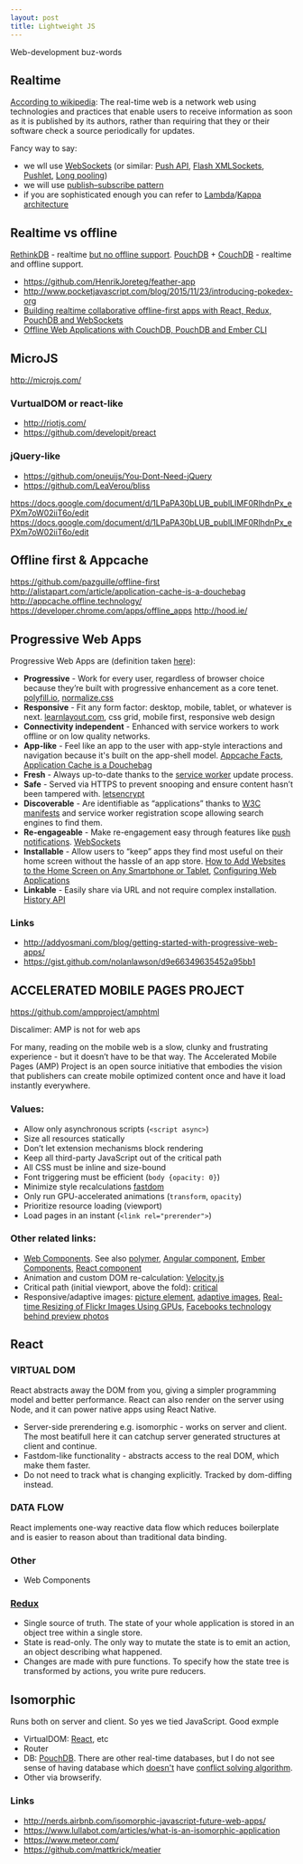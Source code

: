 ```yaml
---
layout: post
title: Lightweight JS
---
```


Web-development buz-words

## Realtime

[According to wikipedia](https://en.wikipedia.org/wiki/Real-time_web): The real-time web is a network web using technologies and practices that enable users to receive information as soon as it is published by its authors, rather than requiring that they or their software check a source periodically for updates.

Fancy way to say:
  - we wll use [WebSockets](http://caniuse.com/#feat=websockets) (or similar: [Push API](http://caniuse.com/#feat=push-api), [Flash XMLSockets](http://help.adobe.com/en_US/FlashPlatform/reference/actionscript/3/flash/net/XMLSocket.html), [Pushlet](https://en.wikipedia.org/wiki/Push_technology#Pushlet), [Long pooling](https://en.wikipedia.org/wiki/Push_technology#Long_polling))
  - we will use [publish–subscribe pattern](https://en.wikipedia.org/wiki/Publish%E2%80%93subscribe_pattern)
  - if you are sophisticated enough you can refer to [Lambda](http://lambda-architecture.net/)/[Kappa architecture](http://milinda.pathirage.org/kappa-architecture.com/)

## Realtime vs offline

[RethinkDB](https://www.rethinkdb.com/) - realtime [but no offline support](https://github.com/rethinkdb/rethinkdb/issues/3680).
[PouchDB](http://pouchdb.com/) + [CouchDB](http://couchdb.apache.org/) - realtime and offline support.




- https://github.com/HenrikJoreteg/feather-app
- http://www.pocketjavascript.com/blog/2015/11/23/introducing-pokedex-org
- [Building realtime collaborative offline-first apps with React, Redux, PouchDB and WebSockets](http://blog.yld.io/2015/11/30/building-realtime-collaborative-offline-first-apps-with-react-redux-pouchdb-and-web-sockets/)
- [Offline Web Applications with CouchDB, PouchDB and Ember CLI](https://teamgaslight.com/blog/offline-web-applications-with-couchdb-pouchdb-and-ember-cli)


## MicroJS

http://microjs.com/

### VurtualDOM or react-like
  - http://riotjs.com/
  - https://github.com/developit/preact

### jQuery-like
  - https://github.com/oneuijs/You-Dont-Need-jQuery
  - https://github.com/LeaVerou/bliss

  https://docs.google.com/document/d/1LPaPA30bLUB_publLIMF0RlhdnPx_ePXm7oW02iiT6o/edit
  https://docs.google.com/document/d/1LPaPA30bLUB_publLIMF0RlhdnPx_ePXm7oW02iiT6o/edit


## Offline first & Appcache
https://github.com/pazguille/offline-first
http://alistapart.com/article/application-cache-is-a-douchebag
http://appcache.offline.technology/
https://developer.chrome.com/apps/offline_apps
http://hood.ie/

## Progressive Web Apps

Progressive Web Apps are (definition taken [here](https://developers.google.com/web/progressive-web-apps#learnmore)):

  - **Progressive** - Work for every user, regardless of browser choice because they’re built with progressive enhancement as a core tenet. [polyfill.io](https://cdn.polyfill.io/v2/docs/), [normalize.css](http://necolas.github.io/normalize.css/)
  - **Responsive** - Fit any form factor: desktop, mobile, tablet, or whatever is next. [learnlayout.com](http://learnlayout.com/toc.html), css grid, mobile first, responsive web design
  - **Connectivity independent** - Enhanced with service workers to work offline or on low quality networks.
  - **App-like** - Feel like an app to the user with app-style interactions and navigation because it's built on the app-shell model. [Appcache Facts](http://appcache.offline.technology/), [Application Cache is a Douchebag](http://alistapart.com/article/application-cache-is-a-douchebag)
  - **Fresh** - Always up-to-date thanks to the [service worker](http://caniuse.com/#feat=serviceworkers) update process.
  - **Safe** - Served via HTTPS to prevent snooping and ensure content hasn’t been tampered with. [letsencrypt](https://letsencrypt.org/)
  - **Discoverable** - Are identifiable as “applications” thanks to [W3C manifests](https://w3c.github.io/manifest/) and service worker registration scope allowing search engines to find them.
  - **Re-engageable** - Make re-engagement easy through features like [push](https://www.w3.org/TR/push-api/) [notifications](https://dvcs.w3.org/hg/notifications/raw-file/tip/Overview.html). [WebSockets](http://caniuse.com/#search=WebSockets)
  - **Installable** - Allow users to “keep” apps they find most useful on their home screen without the hassle of an app store. [How to Add Websites to the Home Screen on Any Smartphone or Tablet](http://www.howtogeek.com/196087/how-to-add-websites-to-the-home-screen-on-any-smartphone-or-tablet/), [Configuring Web Applications](https://developer.apple.com/library/ios/documentation/AppleApplications/Reference/SafariWebContent/ConfiguringWebApplications/ConfiguringWebApplications.html)
  - **Linkable** - Easily share via URL and not require complex installation. [History API](http://caniuse.com/#search=history)

### Links

  - http://addyosmani.com/blog/getting-started-with-progressive-web-apps/
  - https://gist.github.com/nolanlawson/d9e66349635452a95bb1


## ACCELERATED MOBILE PAGES PROJECT

https://github.com/ampproject/amphtml

Discalimer: AMP is not for web aps

For many, reading on the mobile web is a slow, clunky and frustrating experience - but it doesn’t have to be that way. The Accelerated Mobile Pages (AMP) Project is an open source initiative that embodies the vision that publishers can create mobile optimized content once and have it load instantly everywhere.

### Values:

  - Allow only asynchronous scripts (`<script async>`)
  - Size all resources statically
  - Don’t let extension mechanisms block rendering
  - Keep all third-party JavaScript out of the critical path
  - All CSS must be inline and size-bound
  - Font triggering must be efficient (`body {opacity: 0}`)
  - Minimize style recalculations [fastdom](https://github.com/wilsonpage/fastdom)
  - Only run GPU-accelerated animations (`transform`, `opacity`)
  - Prioritize resource loading (viewport)
  - Load pages in an instant (`<link rel="prerender">`)

### Other related links:

  - [Web Components](https://developer.mozilla.org/en-US/docs/Web/Web_Components). See also [polymer](https://www.polymer-project.org/1.0/), [Angular component](https://toddmotto.com/exploring-the-angular-1-5-component-method/), [Ember Components](https://guides.emberjs.com/v1.10.0/components/), [React component](https://facebook.github.io/react/docs/component-api.html)
  - Animation and custom DOM re-calculation: [Velocity.js](http://julian.com/research/velocity/)
  - Critical path (initial viewport, above the fold): [critical](https://github.com/addyosmani/critical)
  - Responsive/adaptive images: [picture element](http://www.html5rocks.com/en/tutorials/responsive/picture-element/), [adaptive images](http://adaptive-images.com/details.htm), [Real-time Resizing of Flickr Images Using GPUs](http://code.flickr.net/2015/06/25/real-time-resizing-of-flickr-images-using-gpus/), [Facebooks technology behind preview photos](https://code.facebook.com/posts/991252547593574/the-technology-behind-preview-photos/)

## React

### VIRTUAL DOM
React abstracts away the DOM from you, giving a simpler programming model and better performance. React can also render on the server using Node, and it can power native apps using React Native.

  - Server-side prerendering e.g. isomorphic - works on server and client. The most beatifull here it can catchup server generated structures at client and continue.
  - Fastdom-like functionality - abstracts access to the real DOM, which make them faster.
  - Do not need to track what is changing explicitly. Tracked by dom-diffing instead.

### DATA FLOW
React implements one-way reactive data flow which reduces boilerplate and is easier to reason about than traditional data binding.

### Other

  - Web Components

### [Redux](https://github.com/rackt/redux)

  - Single source of truth. The state of your whole application is stored in an object tree within a single store.
  - State is read-only. The only way to mutate the state is to emit an action, an object describing what happened.
  - Changes are made with pure functions. To specify how the state tree is transformed by actions, you write pure reducers.

## Isomorphic

Runs both on server and client. So yes we tied JavaScript. Good exmple

  - VirtualDOM: [React](https://facebook.github.io/react/), etc
  - Router
  - DB: [PouchDB](http://pouchdb.com/). There are other real-time databases, but I do not see sense of having database which [doesn't]() have [conflict solving algorithm](http://docs.couchdb.org/en/1.6.1/replication/conflicts.html).
  - Other via browserify.

### Links

  - http://nerds.airbnb.com/isomorphic-javascript-future-web-apps/
  - https://www.lullabot.com/articles/what-is-an-isomorphic-application
  - https://www.meteor.com/
  - https://github.com/mattkrick/meatier




